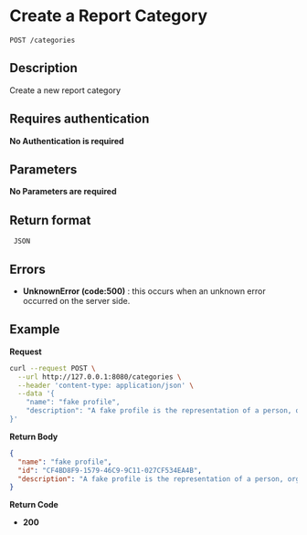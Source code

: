 # Create a Report Category

    POST /categories

## Description

Create a new report category

## Requires authentication

**No Authentication is required**

## Parameters

**No Parameters are required**

## Return format

     JSON

## Errors

- **UnknownError (code:500)** : this occurs when an unknown error occurred on the server side.

## Example

**Request**

```bash
curl --request POST \
  --url http://127.0.0.1:8080/categories \
  --header 'content-type: application/json' \
  --data '{
	"name": "fake profile",
	"description": "A fake profile is the representation of a person, organization or company that does not truly exist, on social media. Often these accounts use names and identities that not only look real but are designed to get closer access to specific people and their target audience."
}'
```

**Return Body**

```json
{
  "name": "fake profile",
  "id": "CF4BD8F9-1579-46C9-9C11-027CF534EA4B",
  "description": "A fake profile is the representation of a person, organization or company that does not truly exist, on social media. Often these accounts use names and identities that not only look real but are designed to get closer access to specific people and their target audience."
}
```

**Return Code**

- **200**
